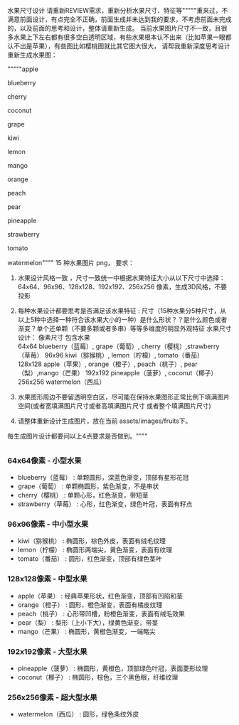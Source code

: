 水果尺寸设计
请重新REVIEW需求，重新分析水果尺寸、特征等"""""重来过，不满意前面设计，有点完全不正确，前面生成并未达到我的要求，不考虑前面未完成的，以及前面的思考和设计，整体请重新生成。 当前水果图片尺寸不一致，且很多水果上下左右都有很多空白透明区域，有些水果根本认不出来（比如苹果一眼都认不出是苹果），有些图比如樱桃图就比其它图大很大， 请帮我重新深度思考设计重新生成水果图：

"""""apple

blueberry

cherry

coconut

grape

kiwi

lemon

mango

orange

peach

pear

pineapple

strawberry

tomato

watermelon"""" 15 种水果图片 png， 要求：

1. 水果设计风格一致 ，尺寸一致统一中根据水果特征大小从以下尺寸中选择：64x64、96x96、128x128、192x192、256x256 像素，生成3D风格，不要投影

2. 每种水果设计都要思考是否满足该水果特征 : 尺寸（15种水果分5种尺寸，从以上5种中选择一种符合该水果大小的一种）是什么形状？？是什么颜色或者渐变？单个还单颗（不要多颗或者多串）等等多维度的明显外观特征
水果尺寸设计：
	像素尺寸	包含水果	
	64x64 	blueberry（蓝莓）, grape（葡萄）, cherry（樱桃）,strawberry（草莓）
	96x96	kiwi（猕猴桃）, lemon（柠檬）, tomato（番茄）	
	128x128	apple（苹果）, orange（橙子）, peach（桃子）, pear（梨）,mango（芒果）
	192x192 pineapple（菠萝）, coconut（椰子）	
	256x256	watermelon（西瓜）



3. 水果图形周边不要留透明空白区，尽可能在保持水果图形正常比例下填满图片空间(或者宽填满图片尺寸或者高填满图片尺寸 或者整个填满图片尺寸)

4. 请整体重新设计生成图片，放在当前  assets/images/fruits下。

每生成图片设计都要问以上4点要求是否做到。""""




######
### 64x64像素 - 小型水果
- blueberry（蓝莓） : 单颗圆形，深蓝色渐变，顶部有星形花冠
- grape（葡萄） : 单颗椭圆形，紫色渐变，不是串状
- cherry（樱桃） : 单颗心形，红色渐变，带短茎
- strawberry（草莓） : 心形，红色渐变，绿色叶冠，表面有籽点
### 96x96像素 - 中小型水果
- kiwi（猕猴桃） : 椭圆形，棕色外皮，表面有绒毛纹理
- lemon（柠檬） : 椭圆形两端尖，黄色渐变，表面有纹理
- tomato（番茄） : 圆形，红色渐变，顶部有绿色茎叶
### 128x128像素 - 中型水果
- apple（苹果） : 经典苹果形状，红色渐变，顶部有凹陷和茎
- orange（橙子） : 圆形，橙色渐变，表面有橘皮纹理
- peach（桃子） : 心形带凹槽，粉橙色渐变，表面有绒毛效果
- pear（梨） : 梨形（上小下大），绿黄色渐变，带茎
- mango（芒果） : 椭圆形，黄橙色渐变，一端略尖
### 192x192像素 - 大型水果
- pineapple（菠萝） : 椭圆形，黄橙色，顶部绿色叶冠，表面菱形纹理
- coconut（椰子） : 椭圆形，棕色，三个黑色眼，纤维纹理
### 256x256像素 - 超大型水果
- watermelon（西瓜） : 圆形，绿色条纹外皮